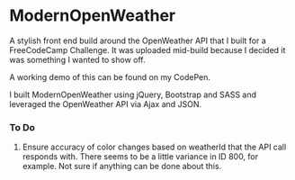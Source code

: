 # ModernOpenWeather
A stylish front end build around the OpenWeather API that I built for a FreeCodeCamp Challenge.
It was uploaded mid-build because I decided it was something I wanted to show off.

A working demo of this can be found on my CodePen.

I built ModernOpenWeather using jQuery, Bootstrap and SASS and leveraged the OpenWeather API via Ajax and JSON.

### To Do
1. Ensure accuracy of color changes based on weatherId that the API call responds with. There seems to be a little
variance in ID 800, for example. Not sure if anything can be done about this.
